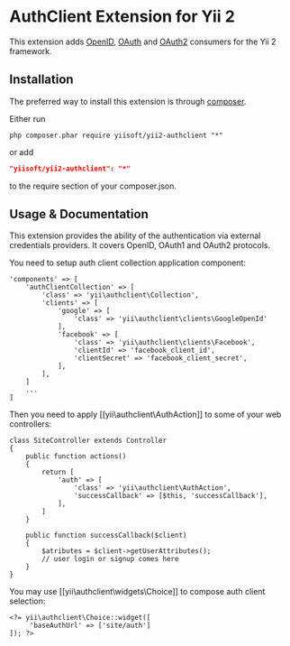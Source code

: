 AuthClient Extension for Yii 2
==============================

This extension adds [OpenID](http://openid.net/), [OAuth](http://oauth.net/) and [OAuth2](http://oauth.net/2/) consumers for the Yii 2 framework.


Installation
------------

The preferred way to install this extension is through [composer](http://getcomposer.org/download/).

Either run

```
php composer.phar require yiisoft/yii2-authclient "*"
```

or add

```json
"yiisoft/yii2-authclient": "*"
```

to the require section of your composer.json.


Usage & Documentation
---------------------

This extension provides the ability of the authentication via external credentials providers.
It covers OpenID, OAuth1 and OAuth2 protocols.

You need to setup auth client collection application component:

```
'components' => [
    'authClientCollection' => [
        'class' => 'yii\authclient\Collection',
        'clients' => [
            'google' => [
                'class' => 'yii\authclient\clients\GoogleOpenId'
            ],
            'facebook' => [
                'class' => 'yii\authclient\clients\Facebook',
                'clientId' => 'facebook_client_id',
                'clientSecret' => 'facebook_client_secret',
            ],
        ],
    ]
    ...
]
```

Then you need to apply [[yii\authclient\AuthAction]] to some of your web controllers:

```
class SiteController extends Controller
{
    public function actions()
    {
        return [
            'auth' => [
                'class' => 'yii\authclient\AuthAction',
                'successCallback' => [$this, 'successCallback'],
            ],
        ]
    }

    public function successCallback($client)
    {
        $atributes = $client->getUserAttributes();
        // user login or signup comes here
    }
}
```

You may use [[yii\authclient\widgets\Choice]] to compose auth client selection:

```
<?= yii\authclient\Choice::widget([
     'baseAuthUrl' => ['site/auth']
]); ?>
```